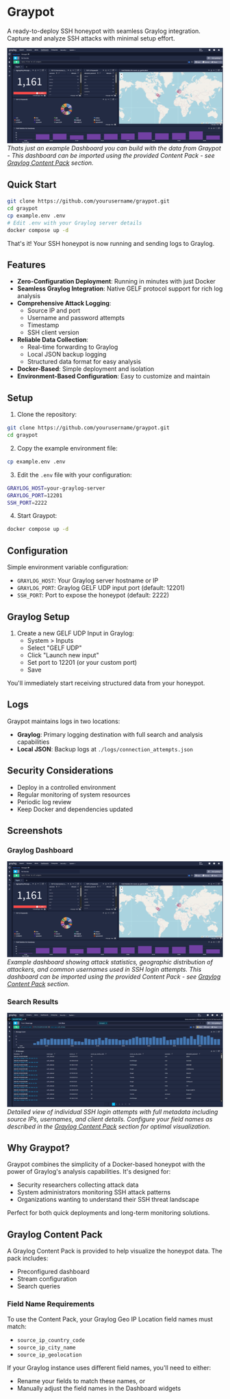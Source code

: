 # Graypot

A ready-to-deploy SSH honeypot with seamless Graylog integration. Capture and analyze SSH attacks with minimal setup effort.

![Graylog Dashboard](Screenshots/GraylogDashboard.png)
*Thats just an example Dashboard you can build with the data from Graypot - This dashboard can be imported using the provided Content Pack - see [Graylog Content Pack](#graylog-content-pack) section.*

## Quick Start
```bash
git clone https://github.com/yourusername/graypot.git
cd graypot
cp example.env .env
# Edit .env with your Graylog server details
docker compose up -d
```
That's it! Your SSH honeypot is now running and sending logs to Graylog.

## Features

- **Zero-Configuration Deployment**: Running in minutes with just Docker
- **Seamless Graylog Integration**: Native GELF protocol support for rich log analysis
- **Comprehensive Attack Logging**:
  - Source IP and port
  - Username and password attempts
  - Timestamp
  - SSH client version
- **Reliable Data Collection**:
  - Real-time forwarding to Graylog
  - Local JSON backup logging
  - Structured data format for easy analysis
- **Docker-Based**: Simple deployment and isolation
- **Environment-Based Configuration**: Easy to customize and maintain

## Setup

1. Clone the repository:
```bash
git clone https://github.com/yourusername/graypot.git
cd graypot
```

2. Copy the example environment file:
```bash
cp example.env .env
```

3. Edit the `.env` file with your configuration:
```bash
GRAYLOG_HOST=your-graylog-server
GRAYLOG_PORT=12201
SSH_PORT=2222
```

4. Start Graypot:
```bash
docker compose up -d
```

## Configuration

Simple environment variable configuration:

- `GRAYLOG_HOST`: Your Graylog server hostname or IP
- `GRAYLOG_PORT`: Graylog GELF UDP input port (default: 12201)
- `SSH_PORT`: Port to expose the honeypot (default: 2222)

## Graylog Setup

1. Create a new GELF UDP Input in Graylog:
   - System > Inputs
   - Select "GELF UDP"
   - Click "Launch new input"
   - Set port to 12201 (or your custom port)
   - Save

You'll immediately start receiving structured data from your honeypot.

## Logs

Graypot maintains logs in two locations:
- **Graylog**: Primary logging destination with full search and analysis capabilities
- **Local JSON**: Backup logs at `./logs/connection_attempts.json`

## Security Considerations

- Deploy in a controlled environment
- Regular monitoring of system resources
- Periodic log review
- Keep Docker and dependencies updated

## Screenshots

### Graylog Dashboard
![Graylog Dashboard](Screenshots/GraylogDashboard.png)
*Example dashboard showing attack statistics, geographic distribution of attackers, and common usernames used in SSH login attempts. This dashboard can be imported using the provided Content Pack - see [Graylog Content Pack](#graylog-content-pack) section.*

### Search Results
![Search Interface](Screenshots/GraylogSearch.png)
*Detailed view of individual SSH login attempts with full metadata including source IPs, usernames, and client details. Configure your field names as described in the [Graylog Content Pack](#graylog-content-pack) section for optimal visualization.*

## Why Graypot?

Graypot combines the simplicity of a Docker-based honeypot with the power of Graylog's analysis capabilities. It's designed for:
- Security researchers collecting attack data
- System administrators monitoring SSH attack patterns
- Organizations wanting to understand their SSH threat landscape

Perfect for both quick deployments and long-term monitoring solutions.

## Graylog Content Pack

A Graylog Content Pack is provided to help visualize the honeypot data. The pack includes:
- Preconfigured dashboard
- Stream configuration
- Search queries

### Field Name Requirements

To use the Content Pack, your Graylog Geo IP Location field names must match:
- `source_ip_country_code`
- `source_ip_city_name`
- `source_ip_geolocation`

If your Graylog instance uses different field names, you'll need to either:
- Rename your fields to match these names, or
- Manually adjust the field names in the Dashboard widgets 